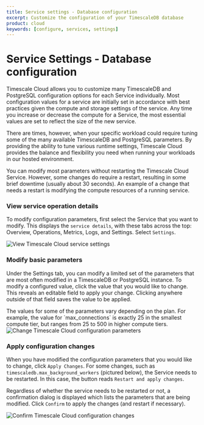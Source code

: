 ```yaml
---
title: Service settings - Database configuration
excerpt: Customize the configuration of your TimescaleDB database
product: cloud
keywords: [configure, services, settings]
---
```


# Service Settings - Database configuration
Timescale Cloud allows you to customize many TimescaleDB and PostgreSQL
configuration options for each Service individually. Most configuration values
for a service are initially set in accordance with best practices given the
compute and storage settings of the service. Any time you increase or decrease
the compute for a Service, the most essential values are set to reflect the size
of the new service.

There are times, however, when your specific workload could require tuning some
of the many available TimescaleDB and PostgreSQL parameters. By providing the
ability to tune various runtime settings, Timescale Cloud provides the balance
and flexibility you need when running your workloads in our hosted environment.

<highlight type="warning">
You can modify most parameters without restarting the Timescale Cloud Service.
However, some changes do require a restart, resulting in some brief downtime
(usually about 30 seconds). An example of a change that needs a restart is modifying
the compute resources of a running service.
</highlight>

### View service operation details
To modify configuration parameters, first select the Service that you want to
modify. This displays the `service details`, with these tabs across the top:
Overview, Operations, Metrics, Logs, and Settings. Select `Settings`.

<img class="main-content__illustration" src="https://s3.amazonaws.com/assets.timescale.com/docs/images/tsc-settings.png" alt="View Timescale Cloud service settings"/>

### Modify basic parameters
Under the Settings tab, you can modify a limited set of the parameters that
are most often modified in a TimescaleDB or PostgreSQL instance. To modify a
configured value, click the value that you would like to change. This reveals
an editable field to apply your change. Clicking anywhere outside of that field
saves the value to be applied.

<highlight type="note">
The values for some of the parameters vary depending on the plan. For example,
the value for `max_connections` is exactly 25 in the smallest compute tier, but
ranges from 25 to 500 in higher compute tiers.
</highlight>

<img class="main-content__illustration" src="https://s3.amazonaws.com/assets.timescale.com/docs/images/tsc-settings-change.png" alt="Change Timescale Cloud configuration parameters"/>

### Apply configuration changes
When you have modified the configuration parameters that you would
like to change, click `Apply Changes`. For some changes, such as
`timescaledb.max_background_workers` (pictured below), the Service needs to be
restarted. In this case, the button reads `Restart and apply changes`.

Regardless of whether the service needs to be restarted or not, a confirmation
dialog is displayed which lists the parameters that are being modified. Click
`Confirm` to apply the changes (and restart if necessary).

<img class="main-content__illustration" src="https://s3.amazonaws.com/assets.timescale.com/docs/images/tsc-settings-confirm.png" alt="Confirm Timescale Cloud configuration changes"/>
